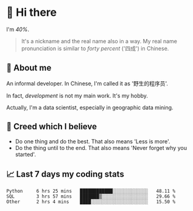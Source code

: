 # 👋 Hi there

I'm *40%*.

> It's a nickname and the real name also in a way.
> My real name pronunciation is similar to *forty percent* ('四成') in Chinese.

## :speech_balloon: About me

An informal developer. In Chinese, I'm called it as '野生的程序员'.

In fact, _development_ is not my main work. It's my hobby.

Actually, I'm a data scientist, especially in geographic data mining.

## :see_no_evil: Creed which I believe

- Do one thing and do the best. That also means 'Less is more'.
- Do the thing until to the end. That also means 'Never forget why you started'.

## :chart_with_upwards_trend: Last 7 days my coding stats

<!--START_SECTION:waka-->

```text
Python     6 hrs 25 mins   ████████████░░░░░░░░░░░░░   48.11 %
SQL        3 hrs 57 mins   ███████▒░░░░░░░░░░░░░░░░░   29.66 %
Other      2 hrs 4 mins    ████░░░░░░░░░░░░░░░░░░░░░   15.50 %
```

<!--END_SECTION:waka-->
